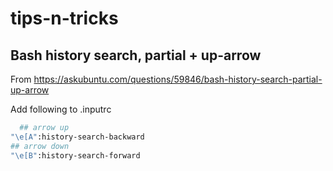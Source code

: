 # tips-n-tricks


## Bash history search, partial + up-arrow
From https://askubuntu.com/questions/59846/bash-history-search-partial-up-arrow

Add following to .inputrc
```bash
  ## arrow up
"\e[A":history-search-backward
## arrow down
"\e[B":history-search-forward
```
